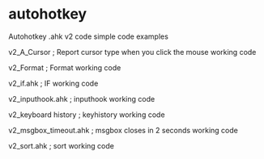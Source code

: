 # autohotkey
Autohotkey .ahk v2 code simple code examples

v2_A_Cursor ;   Report cursor type when you click the mouse working code

v2_Format ;   Format working code

v2_if.ahk ;    IF working code

v2_inputhook.ahk ;   inputhook working code

v2_keyboard history ;  keyhistory working code

v2_msgbox_timeout.ahk ;  msgbox closes in 2 seconds working code

v2_sort.ahk ;  sort working code
